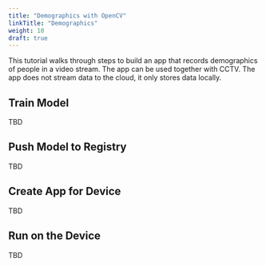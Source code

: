 ```yaml
---
title: "Demographics with OpenCV"
linkTitle: "Demographics"
weight: 10
draft: true
---
```


This tutorial walks through steps to build an app that records demographics of people in a video stream. The app can be used together with CCTV. The app does not stream data to the cloud, it only stores data locally.

## Train Model

TBD

## Push Model to Registry

TBD

## Create App for Device

TBD

## Run on the Device

TBD
